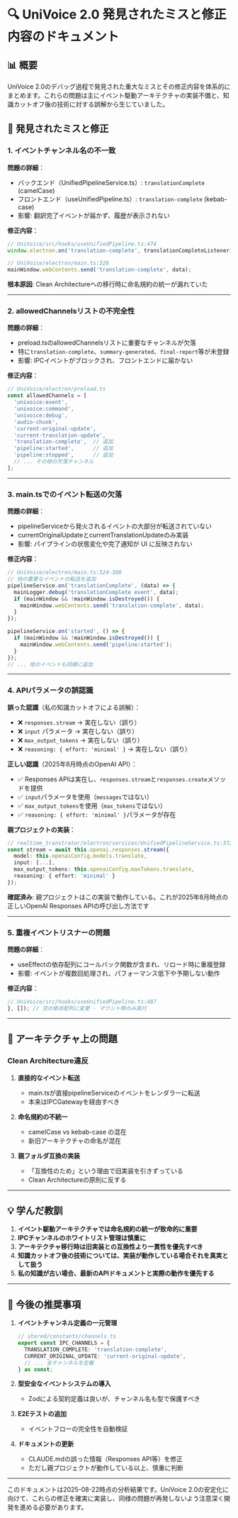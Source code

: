 # 🔍 UniVoice 2.0 発見されたミスと修正内容のドキュメント

## 📊 概要

UniVoice 2.0のデバッグ過程で発見された重大なミスとその修正内容を体系的にまとめます。これらの問題は主にイベント駆動アーキテクチャの実装不備と、知識カットオフ後の技術に対する誤解から生じていました。

## 🐛 発見されたミスと修正

### 1. イベントチャンネル名の不一致

**問題の詳細**：
- バックエンド（UnifiedPipelineService.ts）: `translationComplete` (camelCase)
- フロントエンド（useUnifiedPipeline.ts）: `translation-complete` (kebab-case)
- 影響: 翻訳完了イベントが届かず、履歴が表示されない

**修正内容**：
```typescript
// UniVoice/src/hooks/useUnifiedPipeline.ts:474
window.electron.on('translation-complete', translationCompleteListener);

// UniVoice/electron/main.ts:328
mainWindow.webContents.send('translation-complete', data);
```

**根本原因**: Clean Architectureへの移行時に命名規約の統一が漏れていた

---

### 2. allowedChannelsリストの不完全性

**問題の詳細**：
- preload.tsのallowedChannelsリストに重要なチャンネルが欠落
- 特に`translation-complete`、`summary-generated`、`final-report`等が未登録
- 影響: IPCイベントがブロックされ、フロントエンドに届かない

**修正内容**：
```typescript
// UniVoice/electron/preload.ts
const allowedChannels = [
  'univoice:event',
  'univoice:command',
  'univoice:debug',
  'audio-chunk',
  'current-original-update',
  'current-translation-update',
  'translation-complete',  // 追加
  'pipeline:started',      // 追加
  'pipeline:stopped',      // 追加
  // ... その他の欠落チャンネル
];
```

---

### 3. main.tsでのイベント転送の欠落

**問題の詳細**：
- pipelineServiceから発火されるイベントの大部分が転送されていない
- currentOriginalUpdateとcurrentTranslationUpdateのみ実装
- 影響: パイプラインの状態変化や完了通知が UI に反映されない

**修正内容**：
```typescript
// UniVoice/electron/main.ts:324-380
// 他の重要なイベントの転送を追加
pipelineService.on('translationComplete', (data) => {
  mainLogger.debug('translationComplete event', data);
  if (mainWindow && !mainWindow.isDestroyed()) {
    mainWindow.webContents.send('translation-complete', data);
  }
});

pipelineService.on('started', () => {
  if (mainWindow && !mainWindow.isDestroyed()) {
    mainWindow.webContents.send('pipeline:started');
  }
});
// ... 他のイベントも同様に追加
```

---

### 4. APIパラメータの誤認識

**誤った認識**（私の知識カットオフによる誤解）：
- ❌ `responses.stream` → 実在しない（誤り）
- ❌ `input` パラメータ → 実在しない（誤り）
- ❌ `max_output_tokens` → 実在しない（誤り）
- ❌ `reasoning: { effort: 'minimal' }` → 実在しない（誤り）

**正しい認識**（2025年8月時点のOpenAI API）：
- ✅ Responses APIは実在し、`responses.stream`と`responses.create`メソッドを提供
- ✅ `input`パラメータを使用（`messages`ではない）
- ✅ `max_output_tokens`を使用（`max_tokens`ではない）
- ✅ `reasoning: { effort: 'minimal' }`パラメータが存在

**親プロジェクトの実装**：
```typescript
// realtime_transtrator/electron/services/UnifiedPipelineService.ts:372
const stream = await this.openai.responses.stream({
  model: this.openaiConfig.models.translate,
  input: [...],
  max_output_tokens: this.openaiConfig.maxTokens.translate,
  reasoning: { effort: 'minimal' }
});
```

**確認済み**: 親プロジェクトはこの実装で動作している。これが2025年8月時点の正しいOpenAI Responses APIの呼び出し方法です

---

### 5. 重複イベントリスナーの問題

**問題の詳細**：
- useEffectの依存配列にコールバック関数が含まれ、リロード時に重複登録
- 影響: イベントが複数回処理され、パフォーマンス低下や予期しない動作

**修正内容**：
```typescript
// UniVoice/src/hooks/useUnifiedPipeline.ts:487
}, []); // 空の依存配列に変更 - マウント時のみ実行
```

---

## 🎯 アーキテクチャ上の問題

### Clean Architecture違反

1. **直接的なイベント転送**
   - main.tsが直接pipelineServiceのイベントをレンダラーに転送
   - 本来はIPCGatewayを経由すべき

2. **命名規約の不統一**
   - camelCase vs kebab-case の混在
   - 新旧アーキテクチャの命名が混在

3. **親フォルダ互換の実装**
   - 「互換性のため」という理由で旧実装を引きずっている
   - Clean Architectureの原則に反する

---

## 💡 学んだ教訓

1. **イベント駆動アーキテクチャでは命名規約の統一が致命的に重要**
2. **IPCチャンネルのホワイトリスト管理は慎重に**
3. **アーキテクチャ移行時は旧実装との互換性より一貫性を優先すべき**
4. **知識カットオフ後の技術については、実装が動作している場合それを真実として扱う**
5. **私の知識が古い場合、最新のAPIドキュメントと実際の動作を優先する**

---

## 🔮 今後の推奨事項

1. **イベントチャンネル定義の一元管理**
   ```typescript
   // shared/constants/channels.ts
   export const IPC_CHANNELS = {
     TRANSLATION_COMPLETE: 'translation-complete',
     CURRENT_ORIGINAL_UPDATE: 'current-original-update',
     // ... 全チャンネルを定義
   } as const;
   ```

2. **型安全なイベントシステムの導入**
   - Zodによる契約定義は良いが、チャンネル名も型で保護すべき

3. **E2Eテストの追加**
   - イベントフローの完全性を自動検証

4. **ドキュメントの更新**
   - CLAUDE.mdの誤った情報（Responses API等）を修正
   - ただし親プロジェクトが動作している以上、慎重に判断

---

このドキュメントは2025-08-22時点の分析結果です。UniVoice 2.0の安定化に向けて、これらの修正を確実に実装し、同様の問題が再発しないよう注意深く開発を進める必要があります。